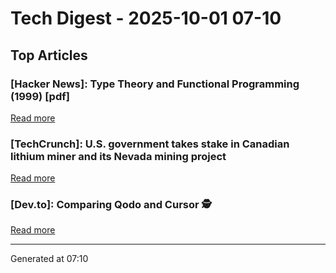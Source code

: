# Tech Digest - 2025-10-01 07-10

## Top Articles

### [Hacker News]: Type Theory and Functional Programming (1999) [pdf]
[Read more](https://www.cs.cornell.edu/courses/cs6110/2015sp/textbook/Simon%20Thompson%20textbook.pdf)

### [TechCrunch]: U.S. government takes stake in Canadian lithium miner and its Nevada mining project
[Read more](https://techcrunch.com/2025/09/30/u-s-government-takes-stake-in-canadian-lithium-miner-and-its-nevada-mining-project/)

### [Dev.to]: Comparing Qodo and Cursor 🕵️
[Read more](https://dev.to/dev_kiran/comparing-qodo-and-cursor-3mm)


---
Generated at 07:10
